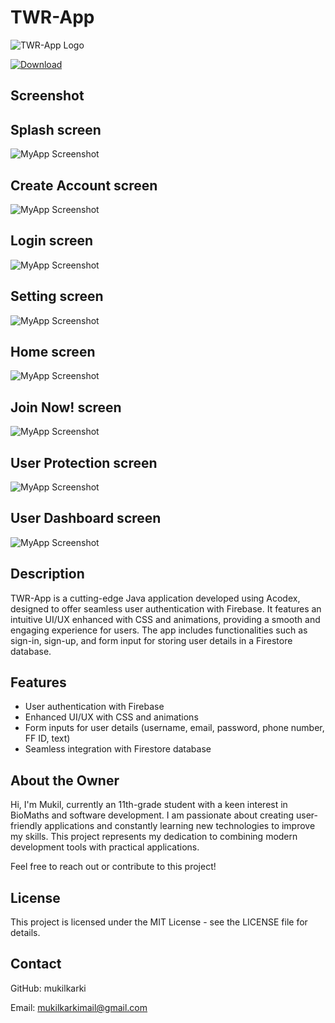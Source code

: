 # TWR-App

![TWR-App Logo](logo.png)

[![Download](https://img.shields.io/badge/download-latest-blue.svg)](https://github.com/mukilkarki/TWR-App/raw/main/TWR-App.apk)

## Screenshot

## Splash screen
![MyApp Screenshot](img/screenshots/main.png)

## Create Account screen
![MyApp Screenshot](img/screenshots/img1.png)

## Login screen
![MyApp Screenshot](img/screenshots/img2.png)

## Setting screen
![MyApp Screenshot](img/screenshots/img3.png)

## Home screen
![MyApp Screenshot](img/screenshots/img4.png)

## Join Now! screen
![MyApp Screenshot](img/screenshots/img5.png)

## User Protection screen
![MyApp Screenshot](img/screenshots/img6.png)

## User Dashboard screen
![MyApp Screenshot](img/screenshots/img7.png)

## Description

TWR-App is a cutting-edge Java application developed using Acodex, designed to offer seamless user authentication with Firebase. It features an intuitive UI/UX enhanced with CSS and animations, providing a smooth and engaging experience for users. The app includes functionalities such as sign-in, sign-up, and form input for storing user details in a Firestore database.

## Features

- User authentication with Firebase
- Enhanced UI/UX with CSS and animations
- Form inputs for user details (username, email, password, phone number, FF ID, text)
- Seamless integration with Firestore database

## About the Owner

Hi, I'm Mukil, currently an 11th-grade student with a keen interest in BioMaths and software development. I am passionate about creating user-friendly applications and constantly learning new technologies to improve my skills. This project represents my dedication to combining modern development tools with practical applications.

Feel free to reach out or contribute to this project!

## License

This project is licensed under the MIT License - see the LICENSE file for details.

## Contact

GitHub: mukilkarki

Email: mukilkarkimail@gmail.com

